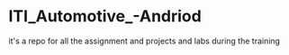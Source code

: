 # ITI_Automotive_-Andriod
it's a repo for all the assignment and projects and labs during the training
